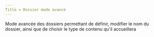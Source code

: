 ```yaml
---
Title = Dossier mode avancé
---
```


Mode avancée des dossiers permettant de définir, modifier le nom du dossier, ainsi que de choisir le type de contenu qu'il accueillera